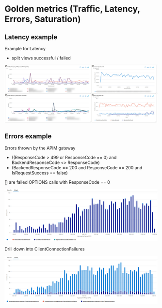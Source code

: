 
# Golden metrics (Traffic, Latency, Errors, Saturation)

## Latency example
Example for Latency 
* split views successful / failed 

![](imgs/Latency.jpg)

## Errors example

Errors thrown by the APIM gateway
* ((ResponseCode > 499 or ResponseCode == 0) and BackendResponseCode <> ResponseCode) 
* (BackendResponseCode == 200 and ResponseCode == 200 and IsRequestSuccess == false)

[] are failed OPTIONS calls with ResponseCode == 0

![](imgs/APIM_5xx.jpg)

Drill down into ClientConnectionFailures

![](imgs/ClientConnectionFailure.jpg)